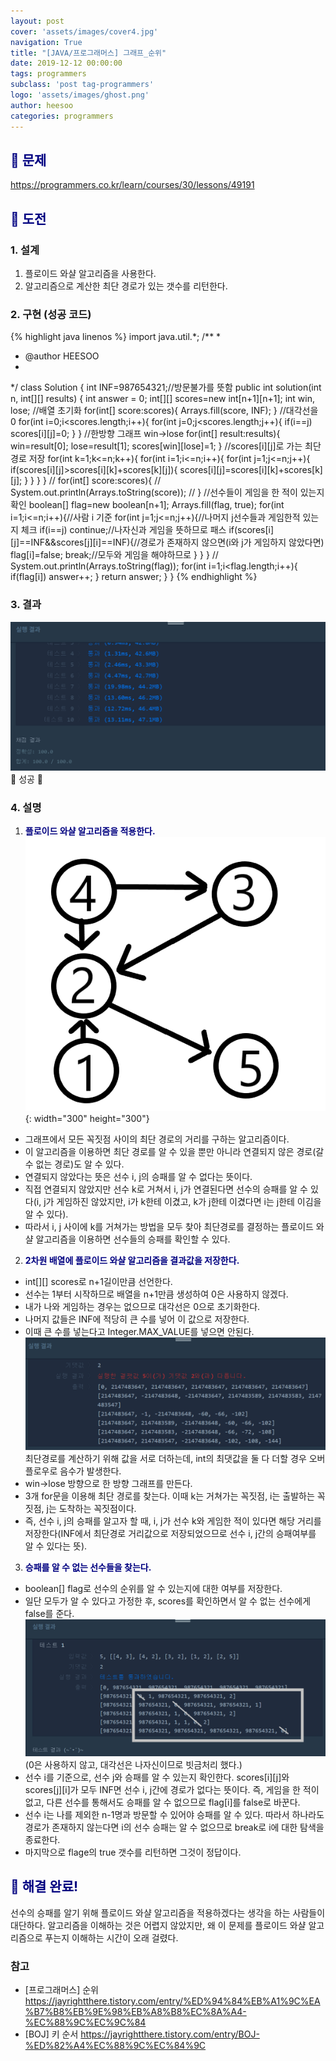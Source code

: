 ```yaml
---
layout: post
cover: 'assets/images/cover4.jpg'
navigation: True
title: "[JAVA/프로그래머스] 그래프_순위"
date: 2019-12-12 00:00:00
tags: programmers
subclass: 'post tag-programmers'
logo: 'assets/images/ghost.png'
author: heesoo
categories: programmers
---
```

## <span style="color:navy">👀 문제</span>
<https://programmers.co.kr/learn/courses/30/lessons/49191>

## <span style="color:navy">👊 도전</span>

### 1. 설계
1. 플로이드 와샬 알고리즘을 사용한다.
2. 알고리즘으로 계산한 최단 경로가 있는 갯수를 리턴한다.

### 2. 구현 (성공 코드)
{% highlight java linenos %}
import java.util.*;
/**
 *
 * @author HEESOO
 *
 */
 class Solution {
     int INF=987654321;//방문불가를 뜻함
     public int solution(int n, int[][] results) {
         int answer = 0;
         int[][] scores=new int[n+1][n+1];
         int win, lose;
         //배열 초기화
         for(int[] score:scores){
             Arrays.fill(score, INF);
         }
         //대각선을 0
         for(int i=0;i<scores.length;i++){
             for(int j=0;j<scores.length;j++){
                 if(i==j) scores[i][j]=0;
             }
         }
         //한방향 그래프 win->lose
         for(int[] result:results){
             win=result[0];
             lose=result[1];
             scores[win][lose]=1;
         }
         //scores[i][j]로 가는 최단경로 저장
         for(int k=1;k<=n;k++){
             for(int i=1;i<=n;i++){
                 for(int j=1;j<=n;j++){
                     if(scores[i][j]>scores[i][k]+scores[k][j]){
                         scores[i][j]=scores[i][k]+scores[k][j];
                     }
                 }
             }
         }
         // for(int[] score:scores){
         //     System.out.println(Arrays.toString(score));
         // }
         //선수들이 게임을 한 적이 있는지 확인
         boolean[] flag=new boolean[n+1];
         Arrays.fill(flag, true);
         for(int i=1;i<=n;i++){//사람 i 기준
             for(int j=1;j<=n;j++){//나머지 j선수들과 게임한적 있는지 체크
                 if(i==j) continue;//나자신과 게임을 뜻하므로 패스
                 if(scores[i][j]==INF&&scores[j][i]==INF){//경로가 존재하지 않으면(i와 j가 게임하지 않았다면)
                     flag[i]=false;
                     break;//모두와 게임을 해야하므로
                 }
             }
         }
         // System.out.println(Arrays.toString(flag));
         for(int i=1;i<flag.length;i++){
             if(flag[i]) answer++;
         }
         return answer;
     }
 }
 {% endhighlight %}

### 3. 결과
![실행결과](./assets/images/191212_1.PNG)
🤟 성공 🤟

### 4. 설명
1. **<span style="color:navy">플로이드 와샬 알고리즘을 적용한다.</span>**
![실행결과](./assets/images/191212_4.png){: width="300" height="300"}
- 그래프에서 모든 꼭짓점 사이의 최단 경로의 거리를 구하는 알고리즘이다.
- 이 알고리즘을 이용하면 최단 경로를 알 수 있을 뿐만 아니라 연결되지 않은 경로(갈 수 없는 경로)도 알 수 있다.
- 연결되지 않았다는 뜻은 선수 i, j의 승패를 알 수 없다는 뜻이다.
- 직접 연결되지 않았지만 선수 k로 거쳐서 i, j가 연결된다면 선수의 승패를 알 수 있다(i, j가 게임하진 않았지만, i가 k한테 이겼고, k가 j한테 이겼다면 i는 j한테 이김을 알 수 있다).
- 따라서 i, j 사이에 k를 거쳐가는 방법을 모두 찾아 최단경로를 결정하는 플로이드 와샬 알고리즘을 이용하면 선수들의 승패를 확인할 수 있다.
2. **<span style="color:navy">2차원 배열에 플로이드 와샬 알고리즘을 결과값을 저장한다.</span>**
- int[][] scores로 n+1길이만큼 선언한다.
- 선수는 1부터 시작하므로 배열을 n+1만큼 생성하여 0은 사용하지 않겠다.
- 내가 나와 게임하는 경우는 없으므로 대각선은 0으로 초기화한다.
- 나머지 값들은 INF에 적당히 큰 수를 넣어 이 값으로 저장한다.
- 이때 큰 수를 넣는다고 Integer.MAX_VALUE를 넣으면 안된다.
![실행결과](./assets/images/191212_2.png)
최단경로를 계산하기 위해 값을 서로 더하는데, int의 최댓값을 둘 다 더할 경우 오버플로우로 음수가 발생한다.
- win->lose 방향으로 한 방향 그래프를 만든다.
- 3개 for문을 이용해 최단 경로를 찾는다. 이때 k는 거쳐가는 꼭짓점, i는 출발하는 꼭짓점, j는 도착하는 꼭짓점이다.
- 즉, 선수 i, j의 승패를 알고자 할 때, i, j가 선수 k와 게임한 적이 있다면 해당 거리를 저장한다(INF에서 최단경로 거리값으로 저장되었으므로 선수 i, j간의 승패여부를 알 수 있다는 뜻).
3. **<span style="color:navy">승패를 알 수 없는 선수들을 찾는다.</span>**
- boolean[] flag로 선수의 순위를 알 수 있는지에 대한 여부를 저장한다.
- 일단 모두가 알 수 있다고 가정한 후, scores를 확인하면서 알 수 없는 선수에게 false를 준다.
![실행결과](./assets/images/191212_3.png)
(0은 사용하지 않고, 대각선은 나자신이므로 빗금처리 했다.)
- 선수 i를 기준으로, 선수 j와 승패를 알 수 있는지 확인한다. scores[i][j]와 scores[j][i]가 모두 INF면 선수 i, j간에 경로가 없다는 뜻이다. 즉, 게임을 한 적이 없고, 다른 선수를 통해서도 승패를 알 수 없으므로 flag[i]를 false로 바꾼다.
- 선수 i는 나를 제외한 n-1명과 방문할 수 있어야 승패를 알 수 있다. 따라서 하나라도 경로가 존재하지 않는다면 i의 선수 승패는 알 수 없으므로 break로 i에 대한 탐색을 종료한다.
- 마지막으로 flage의 true 갯수를 리턴하면 그것이 정답이다.

## <span style="color:navy">👏 해결 완료!</span>
선수의 승패를 알기 위해 플로이드 와샬 알고리즘을 적용하겠다는 생각을 하는 사람들이 대단하다. 알고리즘을 이해하는 것은 어렵지 않았지만, 왜 이 문제를 플로이드 와샬 알고리즘으로 푸는지 이해하는 시간이 오래 걸렸다.

### 참고
- [프로그래머스] 순위 <https://jayrightthere.tistory.com/entry/%ED%94%84%EB%A1%9C%EA%B7%B8%EB%9E%98%EB%A8%B8%EC%8A%A4-%EC%88%9C%EC%9C%84>
- [BOJ] 키 순서 <https://jayrightthere.tistory.com/entry/BOJ-%ED%82%A4%EC%88%9C%EC%84%9C>
